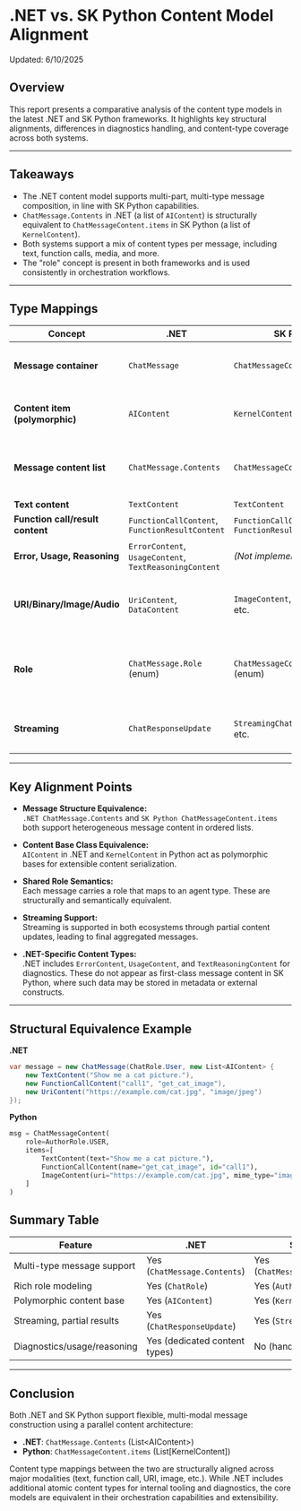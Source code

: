 # .NET vs. SK Python Content Model Alignment

Updated: 6/10/2025

## Overview

This report presents a comparative analysis of the content type models in the latest .NET and SK Python frameworks. It highlights key structural alignments, differences in diagnostics handling, and content-type coverage across both systems.

---

## Takeaways

- The .NET content model supports multi-part, multi-type message composition, in line with SK Python capabilities.
- `ChatMessage.Contents` in .NET (a list of `AIContent`) is structurally equivalent to `ChatMessageContent.items` in SK Python (a list of `KernelContent`).
- Both systems support a mix of content types per message, including text, function calls, media, and more.
- The "role" concept is present in both frameworks and is used consistently in orchestration workflows.

---

## Type Mappings

| Concept                          | .NET                           | SK Python                          | Comments                                            |
|----------------------------------|--------------------------------|------------------------------------|-----------------------------------------------------|
| **Message container**            | `ChatMessage`                  | `ChatMessageContent`               | Holds role + list of content elements               |
| **Content item (polymorphic)**   | `AIContent`                    | `KernelContent`                    | Abstract base for all content types                 |
| **Message content list**         | `ChatMessage.Contents`         | `ChatMessageContent.items`         | Both represent lists of content elements            |
| **Text content**                 | `TextContent`                  | `TextContent`                      |                                                    |
| **Function call/result content** | `FunctionCallContent`, `FunctionResultContent` | `FunctionCallContent`, `FunctionResultContent` | |
| **Error, Usage, Reasoning**      | `ErrorContent`, `UsageContent`, `TextReasoningContent` | *(Not implemented)*                | Present only in .NET                                |
| **URI/Binary/Image/Audio**       | `UriContent`, `DataContent`    | `ImageContent`, `AudioContent`, etc. | Python uses modality-specific types                |
| **Role**                         | `ChatMessage.Role` (enum)      | `ChatMessageContent.role` (enum)   | Shared vocabulary for assistant, user, tool, etc.   |
| **Streaming**                    | `ChatResponseUpdate`           | `StreamingChatMessageContent`, etc. | Both support streaming responses                    |

---

## Key Alignment Points

- **Message Structure Equivalence:**  
  `.NET ChatMessage.Contents` and `SK Python ChatMessageContent.items` both support heterogeneous message content in ordered lists.

- **Content Base Class Equivalence:**  
  `AIContent` in .NET and `KernelContent` in Python act as polymorphic bases for extensible content serialization.

- **Shared Role Semantics:**  
  Each message carries a role that maps to an agent type. These are structurally and semantically equivalent.

- **Streaming Support:**  
  Streaming is supported in both ecosystems through partial content updates, leading to final aggregated messages.

- **.NET-Specific Content Types:**  
  .NET includes `ErrorContent`, `UsageContent`, and `TextReasoningContent` for diagnostics. These do not appear as first-class message content in SK Python, where such data may be stored in metadata or external constructs.

---

## Structural Equivalence Example

**.NET**
```csharp
var message = new ChatMessage(ChatRole.User, new List<AIContent> {
    new TextContent("Show me a cat picture."),
    new FunctionCallContent("call1", "get_cat_image"),
    new UriContent("https://example.com/cat.jpg", "image/jpeg")
});
```

**Python**
```python
msg = ChatMessageContent(
    role=AuthorRole.USER,
    items=[
        TextContent(text="Show me a cat picture."),
        FunctionCallContent(name="get_cat_image", id="call1"),
        ImageContent(uri="https://example.com/cat.jpg", mime_type="image/jpeg"),
    ]
)
```

## Summary Table

| Feature                       | .NET                          | SK Python                         |
|------------------------------|-------------------------------|-----------------------------------|
| Multi-type message support   | Yes (`ChatMessage.Contents`)  | Yes (`ChatMessageContent.items`)  |
| Rich role modeling           | Yes (`ChatRole`)              | Yes (`AuthorRole`)                |
| Polymorphic content base     | Yes (`AIContent`)             | Yes (`KernelContent`)             |
| Streaming, partial results   | Yes (`ChatResponseUpdate`)    | Yes (`Streaming*Content`)         |
| Diagnostics/usage/reasoning | Yes (dedicated content types) | No (handled externally)           |

---

## Conclusion

Both .NET and SK Python support flexible, multi-modal message construction using a parallel content architecture:

- **.NET**: `ChatMessage.Contents` (List\<AIContent\>)  
- **Python**: `ChatMessageContent.items` (List[KernelContent])

Content type mappings between the two are structurally aligned across major modalities (text, function call, URI, image, etc.). While .NET includes additional atomic content types for internal tooling and diagnostics, the core models are equivalent in their orchestration capabilities and extensibility.

